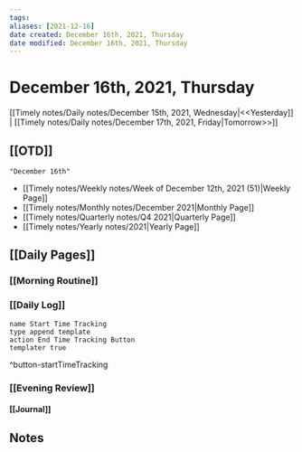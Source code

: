 ```yaml
---
tags: 
aliases: [2021-12-16]
date created: December 16th, 2021, Thursday
date modified: December 16th, 2021, Thursday
---
```


# December 16th, 2021, Thursday

[[Timely notes/Daily notes/December 15th, 2021, Wednesday|<<Yesterday]] | [[Timely notes/Daily notes/December 17th, 2021, Friday|Tomorrow>>]]

## [[OTD]]

```query
"December 16th"
```
- [[Timely notes/Weekly notes/Week of December 12th, 2021 (51)|Weekly Page]]
- [[Timely notes/Monthly notes/December 2021|Monthly Page]]
- [[Timely notes/Quarterly notes/Q4 2021|Quarterly Page]]
- [[Timely notes/Yearly notes/2021|Yearly Page]]

## [[Daily Pages]]

### [[Morning Routine]]

### [[Daily Log]]

```button
name Start Time Tracking
type append template
action End Time Tracking Button
templater true
```
^button-startTimeTracking

### [[Evening Review]]

#### [[Journal]]

## Notes

